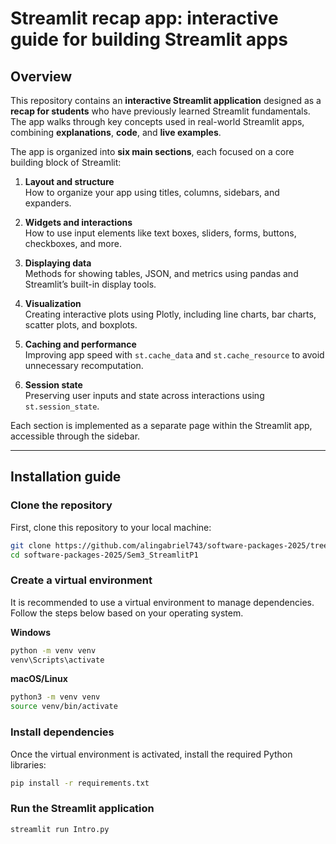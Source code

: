 # Streamlit recap app: interactive guide for building Streamlit apps

## Overview

This repository contains an **interactive Streamlit application** designed as a **recap for students** who have previously learned Streamlit fundamentals.  
The app walks through key concepts used in real-world Streamlit apps, combining **explanations**, **code**, and **live examples**.

The app is organized into **six main sections**, each focused on a core building block of Streamlit:

1. **Layout and structure**  
   How to organize your app using titles, columns, sidebars, and expanders.

2. **Widgets and interactions**  
   How to use input elements like text boxes, sliders, forms, buttons, checkboxes, and more.

3. **Displaying data**  
   Methods for showing tables, JSON, and metrics using pandas and Streamlit’s built-in display tools.

4. **Visualization**  
   Creating interactive plots using Plotly, including line charts, bar charts, scatter plots, and boxplots.

5. **Caching and performance**  
   Improving app speed with `st.cache_data` and `st.cache_resource` to avoid unnecessary recomputation.

6. **Session state**  
   Preserving user inputs and state across interactions using `st.session_state`.

Each section is implemented as a separate page within the Streamlit app, accessible through the sidebar.

---

## Installation guide

### **Clone the repository**

First, clone this repository to your local machine:

```sh
git clone https://github.com/alingabriel743/software-packages-2025/tree/main
cd software-packages-2025/Sem3_StreamlitP1

```

### **Create a virtual environment**

It is recommended to use a virtual environment to manage dependencies. Follow the steps below based on your operating system.

**Windows**

```sh
python -m venv venv
venv\Scripts\activate

```

**macOS/Linux**

```sh
python3 -m venv venv
source venv/bin/activate
```

### **Install dependencies**

Once the virtual environment is activated, install the required Python libraries:

```sh
pip install -r requirements.txt
```

### **Run the Streamlit application**

```sh
streamlit run Intro.py
```
